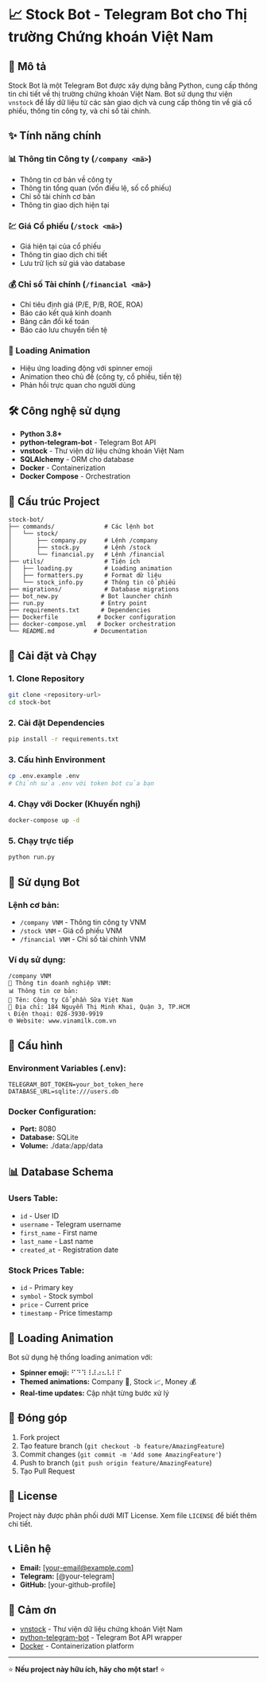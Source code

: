 # 📈 Stock Bot - Telegram Bot cho Thị trường Chứng khoán Việt Nam

## 🎯 Mô tả

Stock Bot là một Telegram Bot được xây dựng bằng Python, cung cấp thông tin chi tiết về thị trường chứng khoán Việt Nam. Bot sử dụng thư viện `vnstock` để lấy dữ liệu từ các sàn giao dịch và cung cấp thông tin về giá cổ phiếu, thông tin công ty, và chỉ số tài chính.

## ✨ Tính năng chính

### 📊 Thông tin Công ty (`/company <mã>`)

- Thông tin cơ bản về công ty
- Thông tin tổng quan (vốn điều lệ, số cổ phiếu)
- Chỉ số tài chính cơ bản
- Thông tin giao dịch hiện tại

### 💹 Giá Cổ phiếu (`/stock <mã>`)

- Giá hiện tại của cổ phiếu
- Thông tin giao dịch chi tiết
- Lưu trữ lịch sử giá vào database

### 💰 Chỉ số Tài chính (`/financial <mã>`)

- Chỉ tiêu định giá (P/E, P/B, ROE, ROA)
- Báo cáo kết quả kinh doanh
- Bảng cân đối kế toán
- Báo cáo lưu chuyển tiền tệ

### 🎨 Loading Animation

- Hiệu ứng loading động với spinner emoji
- Animation theo chủ đề (công ty, cổ phiếu, tiền tệ)
- Phản hồi trực quan cho người dùng

## 🛠️ Công nghệ sử dụng

- **Python 3.8+**
- **python-telegram-bot** - Telegram Bot API
- **vnstock** - Thư viện dữ liệu chứng khoán Việt Nam
- **SQLAlchemy** - ORM cho database
- **Docker** - Containerization
- **Docker Compose** - Orchestration

## 📁 Cấu trúc Project

```
stock-bot/
├── commands/              # Các lệnh bot
│   └── stock/
│       ├── company.py     # Lệnh /company
│       ├── stock.py       # Lệnh /stock
│       └── financial.py   # Lệnh /financial
├── utils/                 # Tiện ích
│   ├── loading.py         # Loading animation
│   ├── formatters.py      # Format dữ liệu
│   └── stock_info.py      # Thông tin cổ phiếu
├── migrations/            # Database migrations
├── bot_new.py            # Bot launcher chính
├── run.py                # Entry point
├── requirements.txt      # Dependencies
├── Dockerfile           # Docker configuration
├── docker-compose.yml   # Docker orchestration
└── README.md           # Documentation
```

## 🚀 Cài đặt và Chạy

### 1. Clone Repository

```bash
git clone <repository-url>
cd stock-bot
```

### 2. Cài đặt Dependencies

```bash
pip install -r requirements.txt
```

### 3. Cấu hình Environment

```bash
cp .env.example .env
# Chỉnh sửa .env với token bot của bạn
```

### 4. Chạy với Docker (Khuyến nghị)

```bash
docker-compose up -d
```

### 5. Chạy trực tiếp

```bash
python run.py
```

## 📱 Sử dụng Bot

### Lệnh cơ bản:

- `/company VNM` - Thông tin công ty VNM
- `/stock VNM` - Giá cổ phiếu VNM
- `/financial VNM` - Chỉ số tài chính VNM

### Ví dụ sử dụng:

```
/company VNM
🏢 Thông tin doanh nghiệp VNM:
📊 Thông tin cơ bản:
🏢 Tên: Công ty Cổ phần Sữa Việt Nam
📍 Địa chỉ: 184 Nguyễn Thị Minh Khai, Quận 3, TP.HCM
📞 Điện thoại: 028-3930-9919
🌐 Website: www.vinamilk.com.vn
```

## 🔧 Cấu hình

### Environment Variables (.env):

```env
TELEGRAM_BOT_TOKEN=your_bot_token_here
DATABASE_URL=sqlite:///users.db
```

### Docker Configuration:

- **Port:** 8080
- **Database:** SQLite
- **Volume:** ./data:/app/data

## 📊 Database Schema

### Users Table:

- `id` - User ID
- `username` - Telegram username
- `first_name` - First name
- `last_name` - Last name
- `created_at` - Registration date

### Stock Prices Table:

- `id` - Primary key
- `symbol` - Stock symbol
- `price` - Current price
- `timestamp` - Price timestamp

## 🎨 Loading Animation

Bot sử dụng hệ thống loading animation với:

- **Spinner emoji:** ⠋⠙⠹⠸⠼⠴⠦⠧⠇⠏
- **Themed animations:** Company 🏢, Stock 📈, Money 💰
- **Real-time updates:** Cập nhật từng bước xử lý

## 🤝 Đóng góp

1. Fork project
2. Tạo feature branch (`git checkout -b feature/AmazingFeature`)
3. Commit changes (`git commit -m 'Add some AmazingFeature'`)
4. Push to branch (`git push origin feature/AmazingFeature`)
5. Tạo Pull Request

## 📄 License

Project này được phân phối dưới MIT License. Xem file `LICENSE` để biết thêm chi tiết.

## 📞 Liên hệ

- **Email:** [your-email@example.com]
- **Telegram:** [@your-telegram]
- **GitHub:** [your-github-profile]

## 🙏 Cảm ơn

- [vnstock](https://github.com/thinh-vu/vnstock) - Thư viện dữ liệu chứng khoán Việt Nam
- [python-telegram-bot](https://github.com/python-telegram-bot/python-telegram-bot) - Telegram Bot API wrapper
- [Docker](https://www.docker.com/) - Containerization platform

---

⭐ **Nếu project này hữu ích, hãy cho một star!** ⭐
